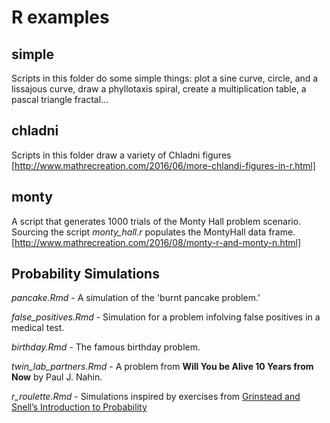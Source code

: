 # R examples
## simple
Scripts in this folder do some simple things: plot a sine curve, circle, and a lissajous curve, draw a phyllotaxis spiral, create a multiplication table, a pascal triangle fractal... 

## chladni
Scripts in this folder draw a variety of Chladni figures
[http://www.mathrecreation.com/2016/06/more-chlandi-figures-in-r.html]


## monty
A script that generates 1000 trials of the Monty Hall problem scenario. Sourcing the script *monty_hall.r* populates the MontyHall data frame. [http://www.mathrecreation.com/2016/08/monty-r-and-monty-n.html]


## Probability Simulations
*pancake.Rmd* - A simulation of the 'burnt pancake problem.'

*false_positives.Rmd* - Simulation for a problem infolving false positives in a medical test.

*birthday.Rmd* - The famous birthday problem.

*twin_lab_partners.Rmd* - A problem from  **Will You be Alive 10 Years from Now** by Paul J. Nahin. 

*r_roulette.Rmd* - Simulations inspired by exercises from [Grinstead and Snell’s Introduction to Probability](https://math.dartmouth.edu/~prob/prob/prob.pdf)
